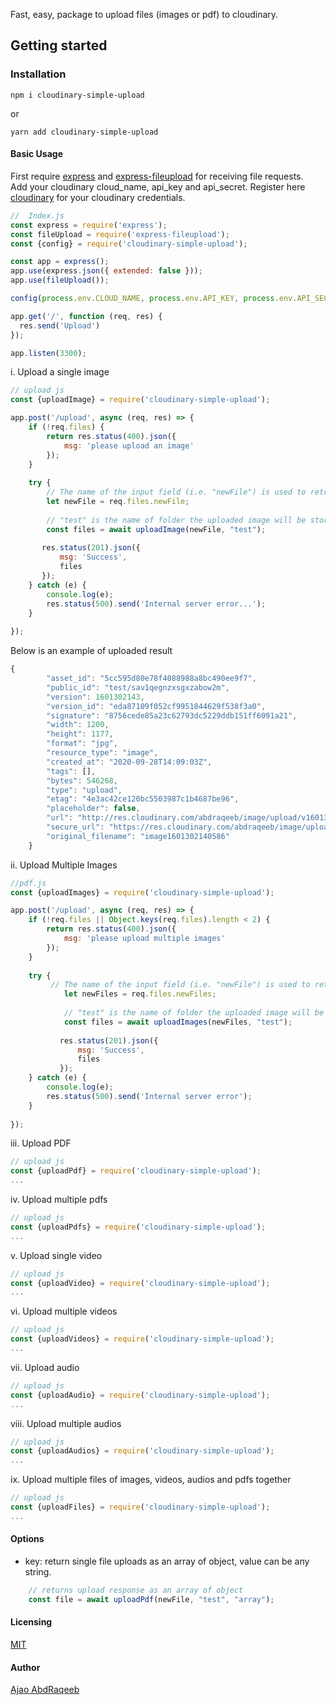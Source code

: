 Fast, easy, package to upload files (images or pdf) to cloudinary.

## Getting started

### Installation

```
npm i cloudinary-simple-upload
```

or

```
yarn add cloudinary-simple-upload
```

#### Basic Usage
First require <a href="https://www.npmjs.com/package/express">express</a> and <a href="https://www.npmjs.com/package/express-fileupload">express-fileupload</a> for receiving file requests.<br>
Add your cloudinary cloud_name, api_key and api_secret. Register here <a href="https://cloudinary.com">cloudinary</a> for your cloudinary credentials.

  
```js
//  Index.js
const express = require('express');
const fileUpload = require('express-fileupload');
const {config} = require('cloudinary-simple-upload');

const app = express();
app.use(express.json({ extended: false }));
app.use(fileUpload());

config(process.env.CLOUD_NAME, process.env.API_KEY, process.env.API_SECRET);

app.get('/', function (req, res) {
  res.send('Upload')
});

app.listen(3300);
```

i. Upload a single image
```js
// upload js
const {uploadImage} = require('cloudinary-simple-upload');

app.post('/upload', async (req, res) => {
    if (!req.files) {
        return res.status(400).json({
            msg: 'please upload an image'
        });
    }
   
    try {
        // The name of the input field (i.e. "newFile") is used to retrieve the uploaded file
        let newFile = req.files.newFile;
       
        // "test" is the name of folder the uploaded image will be stored in cloudinary.
        const files = await uploadImage(newFile, "test");
    
       res.status(201).json({
           msg: 'Success',
           files
       });
    } catch (e) {
        console.log(e);
        res.status(500).send('Internal server error...');
    }
    
});
```

Below is an example of uploaded result
```js
{
        "asset_id": "5cc595d80e78f4088988a8bc490ee9f7",
        "public_id": "test/sav1qegnzxsgxzabow2m",
        "version": 1601302143,
        "version_id": "eda87109f052cf9951844629f538f3a0",
        "signature": "8756cede85a23c62793dc5229ddb151ff6091a21",
        "width": 1200,
        "height": 1177,
        "format": "jpg",
        "resource_type": "image",
        "created_at": "2020-09-28T14:09:03Z",
        "tags": [],
        "bytes": 546268,
        "type": "upload",
        "etag": "4e3ac42ce120bc5503987c1b4687be96",
        "placeholder": false,
        "url": "http://res.cloudinary.com/abdraqeeb/image/upload/v1601302143/test/sav1qegnzxsgxzabow2m.jpg",
        "secure_url": "https://res.cloudinary.com/abdraqeeb/image/upload/v1601302143/test/sav1qegnzxsgxzabow2m.jpg",
        "original_filename": "image1601302140586"
    }
```

ii. Upload Multiple Images
```js
//pdf.js
const {uploadImages} = require('cloudinary-simple-upload');

app.post('/upload', async (req, res) => {
    if (!req.files || Object.keys(req.files).length < 2) {
        return res.status(400).json({
            msg: 'please upload multiple images'
        });
    }
    
    try {
         // The name of the input field (i.e. "newFile") is used to retrieve the uploaded files
            let newFiles = req.files.newFiles;
            
            // "test" is the name of folder the uploaded image will be stored in cloudinary.
            const files = await uploadImages(newFiles, "test");
        
           res.status(201).json({
               msg: 'Success',
               files
           });
    } catch (e) {
        console.log(e);
        res.status(500).send('Internal server error');
    }
   
});
```

iii. Upload PDF
```js
// upload js
const {uploadPdf} = require('cloudinary-simple-upload');
...
```

iv. Upload multiple pdfs
```js
// upload js
const {uploadPdfs} = require('cloudinary-simple-upload');
...
```

v.  Upload single video
```js
// upload js
const {uploadVideo} = require('cloudinary-simple-upload');
...
```

vi.  Upload multiple videos
```js
// upload js
const {uploadVideos} = require('cloudinary-simple-upload');
...
```

vii.  Upload audio
```js
// upload js
const {uploadAudio} = require('cloudinary-simple-upload');
...
```

viii.  Upload multiple audios
```js
// upload js
const {uploadAudios} = require('cloudinary-simple-upload');
...
```

ix. Upload multiple files of images, videos, audios and pdfs together
```js
// upload js
const {uploadFiles} = require('cloudinary-simple-upload');
...
```

#### Options
* key: return single file uploads as an array of object, value can be any string.
```js
    // returns upload response as an array of object
    const file = await uploadPdf(newFile, "test", "array");
```

#### Licensing
[MIT](LICENSE)

#### Author
<a href="https://github.com/AbdRaqeeb">Ajao AbdRaqeeb</a>